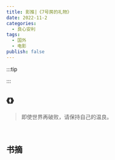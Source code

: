 ```yaml
---
title: 影推|《7号房的礼物》
date: 2022-11-2
categories:
  - 良心安利
tags:
  - 国外
  - 电影
publish: false
---
```


:::tip



:::

## 《》

> 即使世界再破败，请保持自己的温良。

&emsp;

## 书摘
